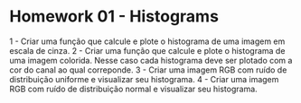 # Homework 01 - Histograms

1 - Criar uma função que calcule e plote o histograma de uma imagem em escala de cinza.
2 - Criar uma função que calcule e plote o histograma de uma imagem colorida. Nesse caso cada histograma deve ser plotado com a cor do canal ao qual correponde.
3 - Criar uma imagem RGB com ruído de distribuição uniforme e visualizar seu histograma.
4 - Criar uma imagem RGB com ruído de distribuição normal e visualizar seu histograma.